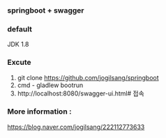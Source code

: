 ### springboot + swagger

### default
JDK 1.8  

### Excute
1. git clone https://github.com/jogilsang/springboot   
2. cmd - gladlew bootrun   
3. http://localhost:8080/swagger-ui.html# 접속   


### More information : 
https://blog.naver.com/jogilsang/222112773633
